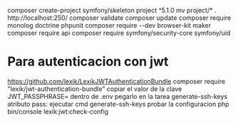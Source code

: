 composer create-project symfony/skeleton project ^5.1.0
mv project/* .
http://localhost:250/
composer validate
composer update
composer require monolog doctrine phpunit
composer require --dev browser-kit maker
composer require api
composer require symfony/security-core symfony/uid
# Para autenticacion con jwt
https://github.com/lexik/LexikJWTAuthenticationBundle
composer require "lexik/jwt-authentication-bundle"
copiar el valor de la clave JWT_PASSPHRASE= dentro de .env
pegarlo en la tarea generate-ssh-keys atributo pass:
ejecutar cmd generate-ssh-keys
probar la configuracion
php bin/console lexik:jwt:check-config